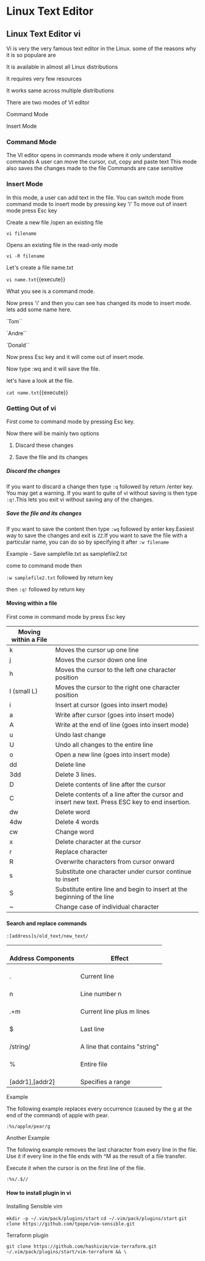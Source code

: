 # Linux Text Editor
## Linux Text Editor vi

Vi is very the very famous text editor in the Linux. some of the reasons why it is so populare are 

It is available in almost all  Linux distributions

It requires very few resources

It works same across multiple distributions

There are two modes of VI editor

Command Mode

Insert Mode

### Command Mode

The VI editor opens in commands mode where it only understand commands
A user can move the cursor, cut, copy and paste text 
This mode also saves the changes made to the file
Commands are case sensitive

### Insert Mode
In this mode, a user can add text in the file.
You can switch mode from command mode to insert mode by pressing key  ‘i’
To move out of insert mode press Esc key


Create a new file /open an existing file

`vi filename`

Opens an existing file in the read-only mode

`vi -R filename`


Let's create a file name.txt

`vi name.txt`{{execute}}

What you see is a command mode.

Now press 'i' and then you can see has changed its mode to insert mode. lets add some name here.

`Tom``

`Andre``

`Donald``

Now press Esc key and it will come out of insert mode. 

Now type :wq and it will save the file.

let's have a look at the file.

`cat name.txt`{{execute}}

### Getting Out of vi

First come to command mode by pressing Esc key.

Now there will be mainly two options 

1. Discard these changes

2. Save the file and its changes

##### Discard the changes

If you want to discard a change then type `:q` followed by return /enter key. You may get a warning. If you want to quite of vi without saving is then type `:q!`.This lets you exit vi without saving any of the changes.


##### Save the file and its changes

If you want to save the content then type `:wq` followed by enter key.Easiest way to save the changes and exit is `ZZ`.If you want to save the file with a particular name, you can do so by specifying it after `:w filename`

Example  - Save samplefile.txt as samplefile2.txt

come to command mode then     

`:w samplefile2.txt` followed by return key

then     `:q!`  followed by return key

#### Moving within a file

First come in command mode by press Esc key

|                                                Moving   within a File |                                                     |
|------------------------|----------------------------------------------------------------------------------------------------|
| k                      | Moves the cursor up   one line                                                                     |
| j                      | Moves the cursor down   one line                                                                   |
| h                      | Moves the cursor to   the left one character position                                              |
| I (small L)            | Moves the cursor to   the right one character position                                             |
| i                      |  Insert at cursor (goes into insert mode)                                                          |
| a                      |  Write after cursor (goes into insert mode)                                                        |
| A                      |  Write at the end of line (goes into insert   mode)                                                |
| u                      |  Undo last change                                                                                  |
| U                      |  Undo all changes to the entire line                                                               |
| o                      |  Open a new line (goes into insert mode)                                                           |
| dd                     |  Delete line                                                                                       |
| 3dd                    |  Delete 3 lines.                                                                                   |
| D                      |  Delete contents of line after the cursor                                                          |
| C                      |  Delete contents of a line after the cursor   and insert new text. Press ESC key to end insertion. |
| dw                     |  Delete word                                                                                       |
| 4dw                    |  Delete 4 words                                                                                    |
| cw                     |  Change word                                                                                       |
| x                      |  Delete character at the cursor                                                                    |
| r                      |  Replace character                                                                                 |
| R                      |  Overwrite characters from cursor onward                                                           |
| s                      |  Substitute one character under cursor   continue to insert                                        |
| S                      |  Substitute entire line and begin to insert   at the beginning of the line                         |
| ~                      |  Change case of individual character                                                               |



#### Search and replace commands

`:[address]s/old_text/new_text/`

|    <br>Address   Components    |    <br>Effect                             |
|--------------------------------|-------------------------------------------|
|    <br>.                       |    <br>Current   line                     |
|    <br>n                       |    <br>Line   number n                    |
|    <br>.+m                     |    <br>Current   line plus m lines        |
|    <br>$                       |    <br>Last   line                        |
|    <br>/string/                |    <br>A   line that contains "string"    |
|    <br>%                       |    <br>Entire   file                      |
|    <br>[addr1],[addr2]         |    <br>Specifies   a range                |



Example

The following example replaces every occurrence (caused by the g at the end of the command) of apple with pear. 

`:%s/apple/pear/g`


Another Example


The following example removes the last character from every line in the file. Use it if every line in the file ends with ^M as the result of a file transfer.

Execute it when the cursor is on the first line of the file. 

`:%s/.$//`

#### How to install plugin in vi

Installing Sensible vim

`mkdir -p ~/.vim/pack/plugins/start`
`cd ~/.vim/pack/plugins/start`
`git clone https://github.com/tpope/vim-sensible.git`

Terraform plugin

`git clone https://github.com/hashivim/vim-terraform.git ~/.vim/pack/plugins/start/vim-terraform && \`




